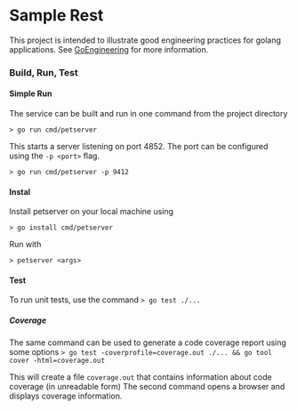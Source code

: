 # Sample Rest

This project is intended to illustrate good engineering practices for golang applications. See [GoEngineering](docs/GoEngineering.md) for more information.

### Build, Run, Test
#### Simple Run
The service can be built and run in one command from the project directory

`> go run cmd/petserver`

This starts a server listening on port 4852. The port can be configured using the `-p <port>` flag.

`> go run cmd/petserver -p 9412`

#### Instal

Install petserver on your local machine using

`> go install cmd/petserver`

Run with

`> petserver <args>`

#### Test

To run unit tests, use the command
`> go test ./...`

##### Coverage
The same command can be used to generate a code coverage report using some options
`> go test -coverprofile=coverage.out ./... && go tool cover -html=coverage.out`

This will create a file `coverage.out` that contains information about code coverage (in unreadable form)
The second command opens a browser and displays coverage information.
